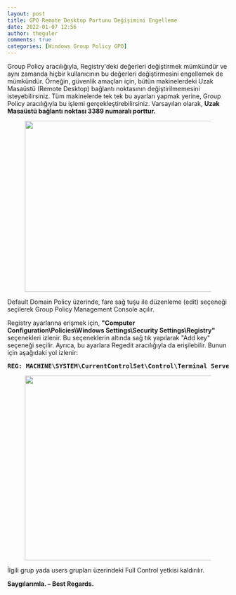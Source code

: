 ```yaml
---
layout: post
title: GPO Remote Desktop Portunu Değişimini Engelleme
date: 2022-01-07 12:56
author: theguler
comments: true
categories: [Windows Group Policy GPO]
---
```

<!-- wp:paragraph -->
<p>Group Policy aracılığıyla, Registry'deki değerleri değiştirmek mümkündür ve aynı zamanda hiçbir kullanıcının bu değerleri değiştirmesini engellemek de mümkündür. Örneğin, güvenlik amaçları için, bütün makinelerdeki Uzak Masaüstü (Remote Desktop) bağlantı noktasının değiştirilmemesini isteyebilirsiniz. Tüm makinelerde tek tek bu ayarları yapmak yerine, Group Policy aracılığıyla bu işlemi gerçekleştirebilirsiniz. Varsayılan olarak, <strong>Uzak Masaüstü bağlantı noktası 3389 numaralı porttur.</strong></p>
<!-- /wp:paragraph -->

<!-- wp:image {"id":939,"width":734,"height":390,"sizeSlug":"large","linkDestination":"none"} -->
<figure class="wp-block-image size-large is-resized"><img src="https://farukguler.com/assets/post_images/g1-1.png?w=1024" alt="" class="wp-image-939" width="734" height="390" /></figure>
<!-- /wp:image -->

<!-- wp:paragraph -->
<p>Default Domain Policy üzerinde, fare sağ tuşu ile düzenleme (edit) seçeneği seçilerek Group Policy Management Console açılır.</p>
<!-- /wp:paragraph -->

<!-- wp:paragraph -->
<p>Registry ayarlarına erişmek için, <strong>"Computer Configuration\Policies\Windows Settings\Security Settings\Registry"</strong> seçenekleri izlenir. Bu seçeneklerin altında sağ tık yapılarak "Add key" seçeneği seçilir. Ayrıca, bu ayarlara Regedit aracılığıyla da erişilebilir. Bunun için aşağıdaki yol izlenir:</p>
<!-- /wp:paragraph -->

<!-- wp:preformatted -->
<pre class="wp-block-preformatted"><strong>REG: MACHINE\SYSTEM\CurrentControlSet\Control\Terminal Server\WinStations\RDP-Tcp</strong></pre>
<!-- /wp:preformatted -->

<!-- wp:image {"id":941,"width":733,"height":421,"sizeSlug":"large","linkDestination":"none"} -->
<figure class="wp-block-image size-large is-resized"><img src="https://farukguler.com/assets/post_images/f1.png?w=1024" alt="" class="wp-image-941" width="733" height="421" /></figure>
<!-- /wp:image -->

<!-- wp:paragraph -->
<p>İlgili grup yada users grupları üzerindeki Full Control yetkisi kaldırılır.</p>
<!-- /wp:paragraph -->

<!-- wp:paragraph -->
<p><strong>Saygılarımla. – Best Regards.</strong></p>
<!-- /wp:paragraph -->
